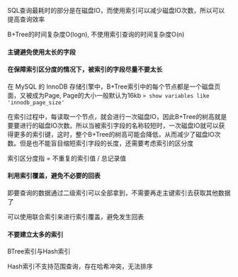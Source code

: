 SQL查询最耗时的部分是在磁盘IO，而使用索引可以减少磁盘IO次数，所以可以提高查询效率

B+Tree的时间复杂度O(logn), 不使用索引查询的时间复杂度O(n)

#### 主键避免使用太长的字段

#### 在保障索引区分度的情况下，被索引的字段尽量不要太长

在 MySQL 的 InnoDB 存储引擎中，B+Tree索引中的每个节点都是一个磁盘页面，又被成为Page, Page的大小一般默认为16kb `> show variables like 'innodb_page_size'`

在索引过程中，每读取一个节点，就会进行一次磁盘IO，因此B+Tree的树高就是要要进行的磁盘IO次数。所以当被索引字段的名称较短时，一次磁盘IO就可以获得更多的索引键，这时，整个B+Tree的树高可能会降低，从而减少了磁盘IO次数。但是也不能盲目缩短索引字段的长度，还需要考虑索引的区分度

索引区分度指 = 不重复的索引值 / 总记录值

#### 利用索引覆盖，避免不必要的回表

即要查询的数据通过二级索引可以全部拿到，不需要再走主键索引去获取其他数据了

可以使用联合索引来进行索引覆盖，避免发生回表

#### 不要建立太多的索引


BTree索引与Hash索引

Hash索引不支持范围查询，存在哈希冲突，无法排序